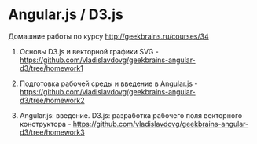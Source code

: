 # Angular.js / D3.js
Домашние работы по курсу http://geekbrains.ru/courses/34

1. Основы D3.js и векторной графики SVG - https://github.com/vladislavdovg/geekbrains-angular-d3/tree/homework1

2. Подготовка рабочей среды и введение в Angular.js - https://github.com/vladislavdovg/geekbrains-angular-d3/tree/homework2

3. Angular.js: введение. D3.js: разработка рабочего поля векторного конструктора - https://github.com/vladislavdovg/geekbrains-angular-d3/tree/homework3
